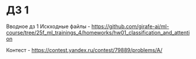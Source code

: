 # ДЗ 1
Вводное дз 1
Искходные файлы - https://github.com/girafe-ai/ml-course/tree/25f_ml_trainings_4/homeworks/hw01_classification_and_attention

Контест - https://contest.yandex.ru/contest/79889/problems/A/
